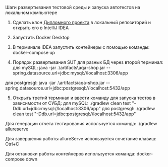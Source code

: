 Шаги развертывания тестовой среды и запуска автотестов на локальном компьютере

1) Сделать клон <a href="https://github.com/Margo0790/diplom">Дипломного проекта</a> в локальный репозиторий  и открыть его в IntelliJ IDEA

2) Запустить Docker Desktop

3) В терминале IDEA запустить контейнеры с помощью команды:
docker-compose up

4) Порядок развертывания SUT для разных БД через второй терминал:
для mySQL:
java -jar .\artifacts\aqa-shop.jar --spring.datasource.url=jdbc:mysql://localhost:3306/app

для postgresgl:
java -jar .\artifacts\aqa-shop.jar --spring.datasource.url=jdbc:postgresql://localhost:5432/app

5) Открыть третий терминал и ввести команду для запуска тестов в зависимости от СУБД:
для mySQL:
./gradlew clean test "-Ddb.url=jdbc:mysql://localhost:3306/app"
для postgresgl:
./gradlew clean test "-Ddb.url=jdbc:postgresql://localhost:5432/app"

Для генерации отчета тестирования используется команда:
./gradlew allureserve

Для завершения работы allureServe используется сочетание клавиш:
Ctrl+C

Для остановки работы контейнеров используется команда:
docker-compose down